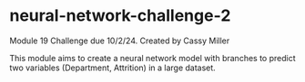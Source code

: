 # neural-network-challenge-2
Module 19 Challenge due 10/2/24. Created by Cassy Miller

This module aims to create a neural network model with branches to predict two variables (Department, Attrition) in a large dataset. 
